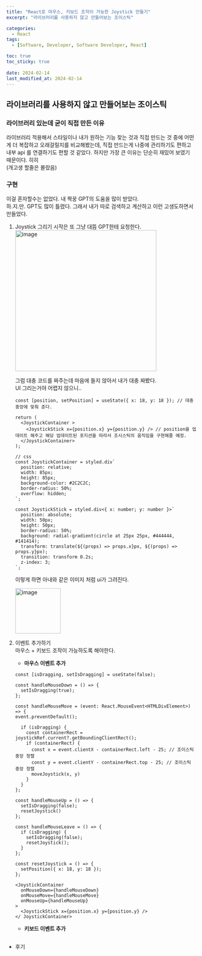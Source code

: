 ```yaml
---
title: "React로 마우스, 키보드 조작이 가능한 Joystick 만들기"
excerpt: "라이브러리를 사용하지 않고 만들어보는 조이스틱"

categories:
  - React
tags:
  - [Software, Developer, Software Developer, React]

toc: true
toc_sticky: true
 
date: 2024-02-14
last_modified_at: 2024-02-14
---
```


## 라이브러리를 사용하지 않고 만들어보는 조이스틱

### 라이브러리 있는데 굳이 직접 만든 이유
라이브러리 적용해서 스타일이나 내가 원하는 기능 찾는 것과 직접 만드는 것 중에 어떤게 더 복잡하고 오래걸릴지를 비교해봤는데, 직접 만드는게 나중에 관리하기도 편하고 내부 api 를 연결하기도 편할 것 같았다. 하지만 가장 큰 이유는 단순히 재밌어 보였기 때문이다. 히히    
(개고생 할줄은 몰랐음)     

### 구현
이걸 혼자할수는 없었다. 내 짝꿍 GPT의 도움을 많이 받았다.    
하.지.만. GPT도 많이 틀렸다. 그래서 내가 따로 검색하고 계산하고 이런 고생도하면서 만들었다.

1. Joystick 그리기
    시작은 또 그냥 대뜸 GPT한테 요청한다.     
    <img width="374" alt="image" src="https://github.com/sunmerrr/sunmerrr.github.io/assets/65106740/20c3643a-5272-487f-b329-2a7c8cc55232">
        
    그럼 대충 코드를 짜주는데 마음에 들지 않아서 내가 대충 짜봤다.    
    UI 그리는거야 어렵지 않으니..
    ```tsx
    const [position, setPosition] = useState({ x: 18, y: 18 }); // 대충 중앙에 맞춰 준다. 

    return (
      <JoystickContainer >
        <JoystickStick x={position.x} y={position.y} /> // position을 업데이트 해주고 해당 업데이트된 포지션을 따라서 조시스틱의 움직임을 구현해줄 예정.
      </JoystickContainer>
    );

    // css
    const JoystickContainer = styled.div`
      position: relative;
      width: 85px;
      height: 85px;
      background-color: #2C2C2C;
      border-radius: 50%;
      overflow: hidden;
    `;

    const JoystickStick = styled.div<{ x: number; y: number }>`
      position: absolute;
      width: 50px;
      height: 50px;
      border-radius: 50%;
      background: radial-gradient(circle at 25px 25px, #444444, #141414);
      transform: translate(${(props) => props.x}px, ${(props) => props.y}px);
      transition: transform 0.2s;
      z-index: 3;
    `;
    ```

    이렇게 하면 아내와 같은 이미지 처럼 ui가 그려진다.

    <img width="120" alt="image" src="https://github.com/sunmerrr/sunmerrr.github.io/assets/65106740/7a0570f1-9e0e-4bab-955c-50544f4bcdab">

1. 이벤트 추가하기    
    마우스 + 키보드 조작이 가능하도록 해야한다.
    - **마우스 이벤트 추가**
    ```tsx
    const [isDragging, setIsDragging] = useState(false);

    const handleMouseDown = () => {
      setIsDragging(true);
    };

    const handleMouseMove = (event: React.MouseEvent<HTMLDivElement>) => {
    event.preventDefault();

      if (isDragging) {
        const containerRect = joystickRef.current?.getBoundingClientRect();
        if (containerRect) {
          const x = event.clientX - containerRect.left - 25; // 조이스틱 중앙 정렬
          const y = event.clientY - containerRect.top - 25; // 조이스틱 중앙 정렬
          moveJoystick(x, y)
        }
      } 
    };

    const handleMouseUp = () => {
      setIsDragging(false);
      resetJoystick()
    };

    const handleMouseLeave = () => {
      if (isDragging) {
        setIsDragging(false);
        resetJoystick();
      }
    };

    const resetJoystick = () => {
      setPosition({ x: 18, y: 18 });
    };

    <JoystickContainer
      onMouseDown={handleMouseDown}
      onMouseMove={handleMouseMove}
      onMouseUp={handleMouseUp}
    >
      <JoystickStick x={position.x} y={position.y} />
    </ JoystickContainer>
    ```
    
    - **키보드 이벤트 추가**
    ```tsx
    ```


- 후기